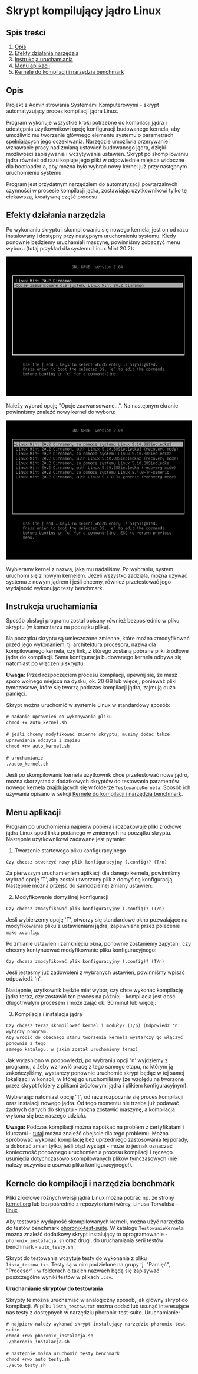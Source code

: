 # Skrypt kompilujący jądro Linux

## Spis treści

1. [Opis](#opis)
2. [Efekty działania narzędzia](#efekty-działania-narzędzia)
3. [Instrukcja uruchamiania](#instrukcja-uruchamiania)
4. [Menu aplikacji](#menu-aplikacji)
5. [Kernele do kompilacji i narzędzia benchmark](#kernele-do-kompilacji-i-narzędzia-benchmark)

## Opis

Projekt z Administrowania Systemami Komputerowymi - skrypt automatyzujący proces kompilacji jądra Linux. 

Program wykonuje wszystkie kroki potrzebne do kompilacji jądra i udostępnia użytkownikowi opcję konfiguracji budowanego kernela, aby umożliwić mu tworzenie głównego elementu systemu o parametrach spełniających jego oczekiwania. Narzędzie umożliwia przerywanie i wznawanie pracy nad zmianą ustawień budowanego jądra, dzięki możliwości zapisywania i wczytywania ustawień. Skrypt po skompilowaniu jądra również od razu kopiuje jego pliki w odpowiednie miejsca widoczne dla bootloader'a, aby można było wybrać nowy kernel już przy następnym uruchomieniu systemu.

Program jest przydatnym narzędziem do automatyzacji powtarzalnych czynności w procesie kompilacji jądra, zostawiając użytkownikowi tylko tę ciekawszą, kreatywną część procesu.

## Efekty działania narzędzia

Po wykonaniu skryptu i skompilowaniu się nowego kernela, jest on od razu instalowany i dostępny przy następnym uruchomieniu systemu. Kiedy ponownie będziemy uruchamiali maszynę, powinniśmy zobaczyć menu wyboru (tutaj przykład dla systemu Linux Mint 20.2):

![ekran 1](./docs/ekran1.png)

Należy wybrać opcję "Opcje zaawansowane...". Na następnym ekranie powinniśmy znaleźć nowy kernel do wyboru:

![ekran 2](./docs/ekran2.png)

Wybieramy kernel z nazwą, jaką mu nadaliśmy. Po wybraniu, system uruchomi się z nowym kernelem. Jeżeli wszystko zadziała, można używać systemu z nowym jądrem i jeśli chcemy, również przetestować jego wydajność wykonując testy benchmark.

## Instrukcja uruchamiania

Sposób obsługi programu został opisany również bezpośrednio w pliku skryptu (w komentarzu na początku pliku).

Na początku skryptu są umieszczone zmienne, które można zmodyfikować przed jego wykonaniem, tj. architektura procesora, nazwa dla kompilowanego kernela, czy link, z którego zostaną pobrane pliki źródłowe jądra do kompilacji. Sama konfiguracja budowanego kernela odbywa się natomiast po włączeniu skryptu.

**Uwaga:** Przed rozpoczęciem procesu kompilacji, upewnij się, że masz sporo wolnego miejsca na dysku, ok. 20 GB lub więcej, ponieważ pliki tymczasowe, które się tworzą podczas kompilacji jądra, zajmują dużo pamięci.

Skrypt można uruchomić w systemie Linux w standardowy sposób:

```
# nadanie uprawnień do wykonywania pliku
chmod +x auto_kernel.sh

# jeśli chcemy modyfikować zmienne skryptu, musimy dodać także uprawnienia odczytu i zapisu
chmod +rw auto_kernel.sh

# uruchamianie
./auto_kernel.sh
```

Jeśli po skompilowaniu kernela użytkownik chce przetestować nowe jądro, można skorzystać z dodatkowych skryptów do testowania parametrów nowego kernela znajdujących się w folderze `TestowanieKernela`. Sposób ich używania opisano w sekcji [Kernele do kompilacji i narzędzia benchmark](#kernele-do-kompilacji-i-narzędzia-benchmark).

## Menu aplikacji

Program po uruchomieniu najpierw pobiera i rozpakowuje pliki źródłowe jądra Linux spod linku podanego w zmiennych na początku skryptu. Następnie użytkownikowi zadawane jest pytanie:

1. Tworzenie startowego pliku konfiguracyjnego
```
Czy chcesz stworzyć nowy plik konfiguracyjny (.config)? (T/n)
```

Za pierwszym uruchamieniem aplikacji dla danego kernela, powinniśmy wybrać opcję 'T', aby został utworzony plik z domyślną konfiguracją. Następnie można przejść do samodzielnej zmiany ustawień:

2. Modyfikowanie domyślnej konfiguracji
```
Czy chcesz zmodyfikować plik konfiguracyjny (.config)? (T/n)
```

Jeśli wybierzemy opcję 'T', otworzy się standardowe okno pozwalające na modyfikowanie pliku z ustawieniami jądra, zapewniane przez polecenie `make xconfig`.

Po zmianie ustawień i zamknięciu okna, ponownie zostaniemy zapytani, czy chcemy kontynuować modyfikowanie pliku konfiguracyjnego:

```
Czy chcesz zmodyfikować plik konfiguracyjny (.config)? (T/n)
```

Jeśli jesteśmy już zadowoleni z wybranych ustawień, powinniśmy wpisać odpowiedź 'n'.

Następnie, użytkownik będzie miał wybór, czy chce wykonać kompilację jądra teraz, czy zostawić ten proces na później - kompilacja jest dość długotrwałym procesem i może zająć ok. 30 minut lub więcej:

3. Kompilacja i instalacja jądra

```
Czy chcesz teraz skompilować kernel i moduły? (T/n) (Odpowiedź 'n' wyłączy program.
Aby wrócić do obecnego stanu tworzenia kernela wystarczy go włączyć ponownie z tego
samego katalogu, w jakim został uruchomiony teraz)
```

Jak wyjaśniono w podpowiedzi, po wybraniu opcji 'n' wyjdziemy z programu, a żeby wznowić pracę z tego samego etapu, na którym ją zakończyliśmy, wystarczy ponownie uruchomić skrypt będąc w tej samej lokalizacji w konsoli, w której go uruchomiliśmy (ze względu na tworzone przez skrypt foldery z plikami źródłowymi jądra i plikiem konfiguracyjnym).

Wybierając natomiast opcję 'T', od razu rozpocznie się proces kompilacji oraz instalacji nowego jądra. Od tego momentu nie trzeba już podawać żadnych danych do skryptu - można zostawić maszynę, a kompilacja wykona się bez naszego udziału.

**Uwaga:** Podczas kompilacji można napotkać na problem z certyfikatami i kluczami - [tutaj](https://stackoverflow.com/questions/67670169/compiling-kernel-gives-error-no-rule-to-make-target-debian-certs-debian-uefi-ce#:~:text=This%20seems%20to%20be%20the%20way%20to%20go%20with%20the%20current%20version) można znaleźć obejście dla tego problemu. Można spróbować wykonać kompilację bez uprzedniego zastosowania tej porady, a dokonać zmian tylko, jeśli błąd wystąpi - może to jednak oznaczać konieczność ponownego uruchomienia procesu kompilacji i ręczego usunięcia dotychczasowo skompilowanych plików tymczasowych (nie należy oczywiście usuwać pliku konfiguracyjnego!).

## Kernele do kompilacji i narzędzia benchmark

Pliki źródłowe różnych wersji jądra Linux można pobrać np. ze strony [kernel.org](https://kernel.org/) lub bezpośrednio z repozytorium twórcy, Linusa Torvaldsa - [linux](https://github.com/torvalds/linux).

Aby testować wydajność skompilowanych kerneli, można użyć narzędzia do testów benchmark [phoronix-test-suite](https://github.com/phoronix-test-suite/phoronix-test-suite). W katalogu `TestowanieKernela` można znaleźć dodatkowy skrypt instalujący to oprogramowanie - `phoronix_instalacja.sh` oraz drugi, do uruchamiania serii testów benchmark - `auto_testy.sh`. 

Skrypt do testowania wczytuje testy do wykonania z pliku `lista_testow.txt`. Testy są w nim podzielone na grupy tj. "Pamięć", "Procesor" i w folderach o takich nazwach będą się zapisywać poszczególne wyniki testów w plikach `.csv`.

**Uruchamianie skryptów do testowania**

Skrypty te można uruchamiać w analogiczny sposób, jak główny skrypt do kompilacji. W pliku `lista_testow.txt` można dodać lub usunąć interesujące nas testy z dostępnych w narzędziu phoronix-test-suite. Uruchamianie:

```
# najpierw należy wykonać skrypt instalujący narzędzie phoronix-test-suite
chmod +rwx phoronix_instalacja.sh
./phoronix_instalacja.sh

# następnie można uruchomić testy benchmark
chmod +rwx auto_testy.sh
./auto_testy.sh
```
